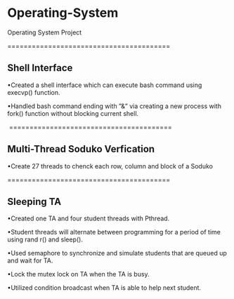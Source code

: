 # Operating-System
Operating System Project

========================================
<h2>Shell Interface</h2>

<p> •Created a shell interface which can execute bash command using execvp() function.</p>

<p> •Handled bash command ending with ”&” via creating a new process with fork() function without blocking current shell.</p>

<img src="" />
========================================
<h2>Multi-Thread Soduko Verfication </h2>
<p> •Create 27 threads to chenck each row, column and block of a Soduko</p>
========================================
<h2>Sleeping TA</h2>
<p> •Created one TA and four student threads with Pthread.</p>

<p> •Student threads will alternate between programming for a period of time using rand r() and sleep().</p>

<p> •Used semaphore to synchronize and simulate students that are queued up and wait for TA.</p>

<p> •Lock the mutex lock on TA when the TA is busy.</p>

<p> •Utilized condition broadcast when TA is able to help next student.</p>

